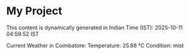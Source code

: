 # My Project

This content is dynamically generated in Indian Time (IST): 2025-10-11 04:59:52 IST


Current Weather in Coimbatore:
Temperature: 25.88 °C
Condition: mist
